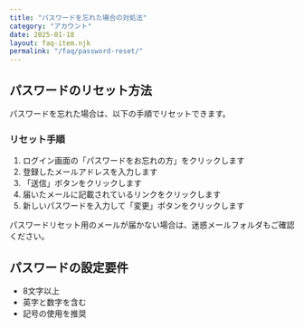 ```yaml
---
title: "パスワードを忘れた場合の対処法"
category: "アカウント"
date: 2025-01-18
layout: faq-item.njk
permalink: "/faq/password-reset/"
---
```


## パスワードのリセット方法

パスワードを忘れた場合は、以下の手順でリセットできます。

### リセット手順

1. ログイン画面の「パスワードをお忘れの方」をクリックします
2. 登録したメールアドレスを入力します
3. 「送信」ボタンをクリックします
4. 届いたメールに記載されているリンクをクリックします
5. 新しいパスワードを入力して「変更」ボタンをクリックします

パスワードリセット用のメールが届かない場合は、迷惑メールフォルダもご確認ください。

## パスワードの設定要件

- 8文字以上
- 英字と数字を含む
- 記号の使用を推奨
